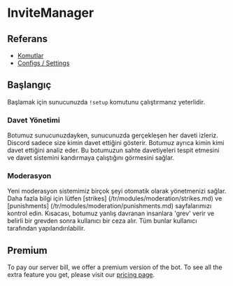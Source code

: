 # InviteManager

## Referans

- [Komutlar](/tr/reference/commands.md)
- [Configs / Settings](/tr/reference/settings.md)

## Başlangıç

Başlamak için sunucunuzda `!setup` komutunu çalıştırmanız yeterlidir. 

### Davet Yönetimi

Botumuz sunucunuzdayken, sunucunuzda gerçekleşen her daveti izleriz. Discord sadece size kimin davet ettiğini gösterir. Botumuz ayrıca kimin kimi davet ettiğini analiz eder. Bu botumuzun sahte davetiyeleri tespit etmesini ve davet sistemini kandırmaya çalıştığını görmesini sağlar.

### Moderasyon

Yeni moderasyon sistemimiz birçok şeyi otomatik olarak yönetmenizi sağlar. Daha fazla bilgi için lütfen [strikes] (/tr/modules/moderation/strikes.md) ve [punishments] (/tr/modules/moderation/punishments.md) sayfalarımızı kontrol edin. Kısacası, botumuz yanlış davranan insanlara 'grev' verir ve belirli bir grevden sonra kullanıcı bir ceza alır. Tüm bunlar kullanıcı tarafından yapılandırılabilir.

## Premium

To pay our server bill, we offer a premium version of the bot. To see all the extra feature you get, please visit our [pricing page]().
